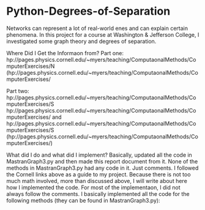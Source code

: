 # Python-Degrees-of-Separation
Networks can represent a lot of real-world enes and can explain certain phenomena. In this project for a course at Washington & Jefferson College, I investigated some graph theory and degrees of separation.

Where Did I Get the Informaon from?
Part one: 
hp://pages.physics.cornell.edu/~myers/teaching/ComputaonalMethods/ComputerExercises/N (hp://pages.physics.cornell.edu/~myers/teaching/ComputaonalMethods/ComputerExercises/

Part two: 
hp://pages.physics.cornell.edu/~myers/teaching/ComputaonalMethods/ComputerExercises/S 
hp://pages.physics.cornell.edu/~myers/teaching/ComputaonalMethods/ComputerExercises/ 
and hp://pages.physics.cornell.edu/~myers/teaching/ComputaonalMethods/ComputerExercises/S (hp://pages.physics.cornell.edu/~myers/teaching/ComputaonalMethods/ComputerExercises/)

What did I do and what did I implement?
Basically, updated all the code in MastranGraph3.py and then made this report document from it. None of the methods in MastranGraph3.py had any code in it. Just comments. I followed the Cornell links above as a guide to my project. Because there is not too much math involved, more than discussed above, I will write about here how I implemented the code. For most of the implementaon, I did not always follow the comments. I basically implemented all the code for the following methods (they can be found in MastranGraph3.py):
